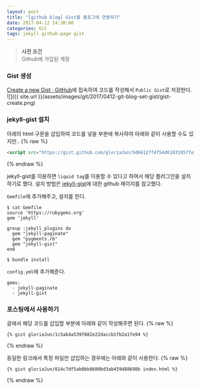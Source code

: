 ```yaml
---
layout: post
title: "[github blog] Gist를 블로그에 연동하기"
date: 2017-04-12 14:30:00
categories: Git
tags: jekyll github-page gist
---
```


> **사전 조건**  
> Github에 가입된 계정  

### Gist 생성
[Create a new Gist · GitHub](https://gist.github.com)에 접속하여 코드를 작성해서 `Public Gist`로 저장한다. <br/>
![]({{ site.url }}/assets/images/git/2017/0412-git-blog-set-gist/gist-create.png)

### jekyll-gist 설치
아래의 html 구문을 삽입하여 코드를 넣을 부분에 복사하여 아래와 같이 사용할 수도 있지만..
{% raw %}
```html
<script src="https://gist.github.com/gloriaJun/5d66127f4f54d61831957fe121baa323.js"></script>
```
{% endraw %}

jekyll-gist를 이용하면 `liquid tag`를 이용할 수 있다고 하여서 해당 플러그인을 설치하기로 했다.
설치 방법은 [jekyll-gist](https://github.com/jekyll/jekyll-gist)에 대한 github 페이지를 참고했다.

`Gemfile`에 추가해주고, 설치를 한다.
```
$ cat Gemfile
source 'https://rubygems.org'
gem 'jekyll'

group :jekyll_plugins do
  gem "jekyll-paginate"
  gem "pygments.rb"
  gem "jekyll-gist"
end

$ bundle install
```

`config.yml`에 추가해준다.
```
gems:
  - jekyll-paginate
  - jekyll-gist
```

### 포스팅에서 사용하기
글에서 해당 코드를 삽입할 부분에 아래와 같이 작성해주면 된다.
{% raw %}
```
{% gist gloriaJun/1c5ab4a539f882e22daccb1fb2a1fe94 %}
```
{% endraw %}

동일한 링크에서 특정 파일만 삽입하는 경우에는 아래와 같이 사용한다.
{% raw %}
```
{% gist gloriaJun/814c7df5ab0bb8600bd3ab459488698b index.html %}
```
{% endraw %}


